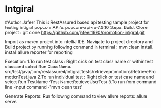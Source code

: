 # Intgiral
#Author Jafeer
This is RestAssured based api testing sample project for testing intigral popcorn API's.
popcorn-api-rs-7.9.10
Steps:
Build:
Clone project : git clone https://github.com/jafeer1990/promotion-intigral.git

Import as maven project into IntelliJ IDE.
Navigate to project directory and Build project by running following command in terminal : mvn clean install.
install allure reporter for reporting

Execution:
1.To run test class : Right click on test class name or within test class and select Run ClassName.
src/test/java/com/restassured/intigral/tests/retrievepromotions/RetrievePromotionTest.java
2.To run individual test : Right click on test case name and select Run TestName  -Test Name:RetrieveUserTest
3.To run from command line -input command -"mvn clean test"

Generate Reports:
Run following command to view allure reports: allure serve.
